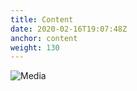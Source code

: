 ```yaml
---
title: Content
date: 2020-02-16T19:07:48Z
anchor: content
weight: 130
---
```


![Media][1]

 [1]: images/Media-phone.png
